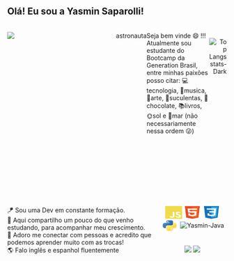 ## Olá! Eu sou a Yasmin Saparolli!

<br>



<div style= "display: flex" align="right"><br>
 <img alt="astronauta" align="right" height="400" width="320"  src="https://user-images.githubusercontent.com/127205957/230701400-18cce081-0190-4305-811d-81901b16a555.png")/>
<section align = "left">
 Seja bem vinde 😄 !!! Atualmente sou estudante do Bootcamp da Generation Brasil, entre minhas paixões posso citar: 💻tecnologia, 🎵musica, 🎨arte, 🌵suculentas, 🍫chocolate, 📚livros, 🌞sol e 🌊mar (não necessariamente nessa ordem 😜)
 </section> <br>


![Top Langs stats-Dark](https://github-readme-stats.vercel.app/api/top-langs/?username=yasmin-ccs&&layout=compact&bg_color=DEG,d46752,84539b&title_color=dbdbe8&text_color=dbdbe8&hide_border=true#gh-dark-mode-only)
 
</div>
<div style= "display: flex; flex-direction: row" align=right ><br>

 <section align = left>
  🪁 Sou uma Dev em constante formação. <br>
  🌱 Aqui compartilho um pouco do que venho estudando, para acompanhar meu crescimento.<br>
  🥳 Adoro me conectar com pessoas e acredito que podemos aprender muito com as trocas!<br>
  🌎 Falo inglês e espanhol fluentemente<br>
 </section>
 <br><br>
 <section align=center>
 <img align="center" alt="Yasmin-Js" height="30" width="40" src="https://raw.githubusercontent.com/devicons/devicon/master/icons/javascript/javascript-plain.svg">
 <img align="center" alt="Yasmin-HTML" height="30" width="40" src="https://raw.githubusercontent.com/devicons/devicon/master/icons/html5/html5-original.svg">
 <img align="center" alt="Yasmin-CSS" height="30" width="40" src="https://raw.githubusercontent.com/devicons/devicon/master/icons/css3/css3-original.svg">
 <img align="center" alt="Yasmin-Python" height="30" width="40" src="https://raw.githubusercontent.com/devicons/devicon/master/icons/python/python-original.svg">
 <img align="center" alt="Yasmin-Java" height="30" width="40" src="https://cdn.jsdelivr.net/gh/devicons/devicon/icons/java/java-original.svg" />
<br>
<br>

 
<a href = "mailto:yas.carozzi@gmail.com"><img src="https://img.shields.io/badge/Gmail-D14836?style=for-the-badge&logo=gmail&logoColor=white" target="_blank"></a>
<a href="https://www.linkedin.com/in/yasmin-saparolli/" target="_blank"><img src="https://img.shields.io/badge/-LinkedIn-%230077B5?style=for-the-badge&logo=linkedin&logoColor=white" target="_blank"></a>
 </section>




<br>


 </div>
 

